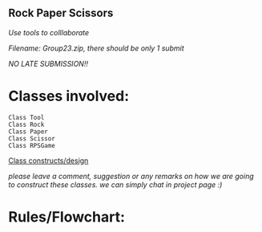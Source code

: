 ## Rock Paper Scissors

*Use tools to colllaborate*

*Filename: Group23.zip, there should be only 1 submit*

*NO LATE SUBMISSION!!*


# Classes involved:

	Class Tool
	Class Rock
	Class Paper
	Class Scissor
	Class RPSGame

[Class constructs/design](https://github.com/nishanttimilsina/OSUgroupProject23/projects/1)

*please leave a comment, suggestion or any remarks on how we are going to construct these classes. we can simply chat in project page :)*

# Rules/Flowchart:

